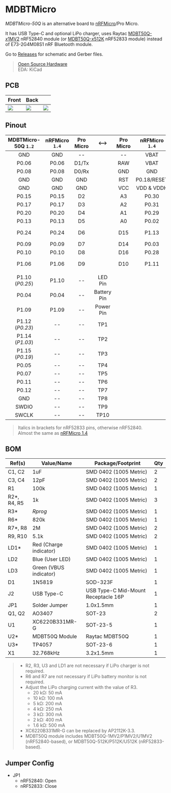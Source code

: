# MDBTMicro
*MDBTMicro-50Q* is an alternative board to [nRFMicro](https://github.com/joric/nrfmicro)/Pro Micro.

It has USB Type-C and optional LiPo charger, uses Raytac [MDBT50Q-*x*1MV2](https://www.raytac.com/product/ins.php?index_id=24) nRF52840 module (or [MDBT50Q-*x*512K](https://www.raytac.com/product/ins.php?index_id=95) nRF52833 module) instead of E73-2G4M08S1 nRF Bluetooth module.

Go to [Releases](https://github.com/ziteh/mdbt-micro/releases) for schematic and Gerber files.

> [Open Source Hardware](https://www.oshwa.org/definition/)  
> EDA: KiCad  

## PCB
| Front                                | Back                                 |                                      |
| ------------------------------------ | ------------------------------------ | ------------------------------------ |
| ![](https://i.imgur.com/tczSb7E.jpg) | ![](https://i.imgur.com/F20Lko3.jpg) | ![](https://i.imgur.com/hpRaWwL.png) |

## Pinout
| MDBTMicro-50Q `1.2` | nRFMicro `1.4` | Pro Micro |    <-->     | Pro Micro | nRFMicro `1.4` | MDBTMicro-50Q `1.2` |
| :-----------------: | :------------: | :-------: | :---------: | :-------: | :------------: | :-----------------: |
|         GND         |      GND       |    --     |             |    --     |      VBAT      |        VBAT         |
|        P0.06        |     P0.06      |   D1/Tx   |             |    RAW    |      VBAT      |     VBUS (USB)      |
|        P0.08        |     P0.08      |   D0/Rx   |             |    GND    |      GND       |         GND         |
|         GND         |      GND       |    GND    |             |    RST    |  P0.18/RESET   |     P0.18/RESET     |
|         GND         |      GND       |    GND    |             |    VCC    |   VDD & VDDH   |     VDD & VDDH      |
|        P0.15        |     P0.15      |    D2     |             |    A3     |     P0.30      |        P0.30        |
|        P0.17        |     P0.17      |    D3     |             |    A2     |     P0.31      |        P0.31        |
|        P0.20        |     P0.20      |    D4     |             |    A1     |     P0.29      |        P0.29        |
|        P0.13        |     P0.13      |    D5     |             |    A0     |     P0.02      |        P0.02        |
|        P0.24        |     P0.24      |    D6     |             |    D15    |     P1.13      |   P1.13 (*P1.05*)   |
|        P0.09        |     P0.09      |    D7     |             |    D14    |     P0.03      |        P0.03        |
|        P0.10        |     P0.10      |    D8     |             |    D16    |     P0.28      |        P0.28        |
|        P1.06        |     P1.06      |    D9     |             |    D10    |     P1.11      |   P1.11 (*P1.04*)   |
|                     |                |           |             |           |                |                     |
|   P1.10 (*P0.25*)   |     P1.10      |    --     |   LED Pin   |           |                |                     |
|        P0.04        |     P0.04      |    --     | Battery Pin |           |                |                     |
|        P1.09        |     P1.09      |    --     |  Power Pin  |           |                |                     |
|   P1.12 (*P0.23*)   |       --       |    --     |     TP1     |           |                |                     |
|   P1.14 (*P1.03*)   |       --       |    --     |     TP2     |           |                |                     |
|   P1.15 (*P0.19*)   |       --       |    --     |     TP3     |           |                |                     |
|        P0.05        |       --       |    --     |     TP4     |           |                |                     |
|        P0.07        |       --       |    --     |     TP5     |           |                |                     |
|        P0.11        |       --       |    --     |     TP6     |           |                |                     |
|        P0.12        |       --       |    --     |     TP7     |           |                |                     |
|         GND         |       --       |    --     |     TP8     |           |                |                     |
|        SWDIO        |       --       |    --     |     TP9     |           |                |                     |
|        SWCLK        |       --       |    --     |    TP10     |           |                |                     |

> Italics in brackets for nRF52833 pins, otherwise nRF52840.  
> Almost the same as [nRFMicro 1.4](https://github.com/joric/nrfmicro/releases/tag/1.4)

## BOM
| Ref(s)       | Value/Name             | Package/Footprint                   | Qty |
| ------------ | ---------------------- | ----------------------------------- | --- |
| C1, C2       | 1uF                    | SMD 0402 (1005 Metric)              | 2   |
| C3, C4       | 12pF                   | SMD 0402 (1005 Metric)              | 2   |
| R1           | 100k                   | SMD 0402 (1005 Metric)              | 1   |
| R2\*, R4, R5 | 1k                     | SMD 0402 (1005 Metric)              | 3   |
| R3\*         | *Rprog*                | SMD 0402 (1005 Metric)              | 1   |
| R6\*         | 820k                   | SMD 0402 (1005 Metric)              | 1   |
| R7\*, R8     | 2M                     | SMD 0402 (1005 Metric)              | 2   |
| R9, R10      | 5.1k                   | SMD 0402 (1005 Metric)              | 2   |
| LD1\*        | Red (Charge indicator) | SMD 0402 (1005 Metric)              | 1   |
| LD2          | Blue (User LED)        | SMD 0402 (1005 Metric)              | 1   |
| LD3          | Green (VBUS indicator) | SMD 0402 (1005 Metric)              | 1   |
| D1           | 1N5819                 | SOD-323F                            | 1   |
| J2           | USB Type-C             | USB Type-C Mid-Mount Receptacle 16P | 1   |
| JP1          | Solder Jumper          | 1.0x1.5mm                           | 1   |
| Q1, Q2       | AO3407                 | SOT-23                              | 2   |
| U1           | XC6220B331MR-G         | SOT-23-5                            | 1   |
| U2\*         | MDBT50Q Module         | Raytac MDBT50Q                      | 1   |
| U3\*         | TP4057                 | SOT-23-6                            | 1   |
| X1           | 32.768kHz              | 3.2x1.5mm                           | 1   |

> - R2, R3, U3 and LD1 are not necessary if LiPo charger is not required. 
> - R6 and R7 are not necessary if LiPo battery monitor is not required.
> - Adjust the LiPo charging current with the value of R3.
>   - 20 kΩ: 50 mA
>   - 10 kΩ: 100 mA
>   - 5 kΩ: 200 mA
>   - 4 kΩ: 250 mA
>   - 3 kΩ: 300 mA
>   - 2 kΩ: 400 mA
>   - 1.6 kΩ: 500 mA 
> - XC6220B331MR-G can be replaced by AP2112K-3.3.
> - MDBT50Q module includes MDBT50Q-1MV2/P1MV2/U1MV2 (nRF52840-based), or MDBT50Q-512K/P512K/U512K (nRF52833-based).

## Jumper Config
- JP1
  - nRF52840: Open
  - nRF52833: Close
